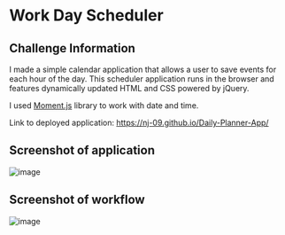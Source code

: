 # Work Day Scheduler

## Challenge Information

I made a simple calendar application that allows a user to save events for each hour of the day. This scheduler application runs in the browser and features dynamically updated HTML and CSS powered by jQuery.

I used [Moment.js](https://momentjs.com/) library to work with date and time.

 Link to deployed application: https://nj-09.github.io/Daily-Planner-App/

## Screenshot of application

![image](https://user-images.githubusercontent.com/119903128/223286915-8a4ca28b-7a0c-4f49-965a-4ad2ac5fdc86.png)

 
## Screenshot of workflow

![image](https://user-images.githubusercontent.com/119903128/223286246-ec9ae133-8a6c-484b-892d-48e9d1d233b4.png)

## 
